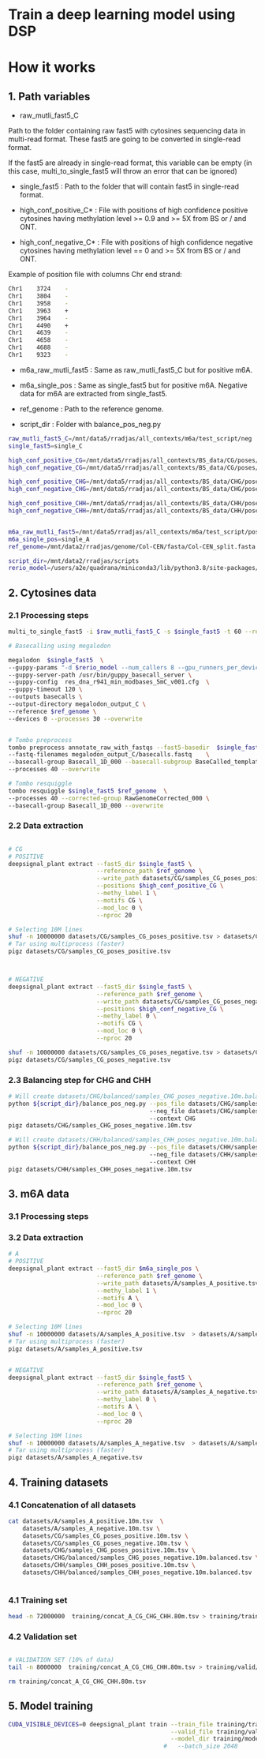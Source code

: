 # Train a deep learning model using DSP



# How it works

## 1. Path variables
* raw_mutli_fast5_C

Path to the folder containing raw fast5 with cytosines sequencing data in multi-read format. These fast5 are going to be converted in single-read format.

If the fast5 are already in single-read format, this variable can be empty (in this case, multi_to_single_fast5 will throw an error that can be ignored)

* single_fast5 : Path to the folder that will contain fast5 in single-read format.

* high_conf_positive_C* : File with positions of high confidence positive cytosines having methylation level >= 0.9 and >= 5X from BS or / and ONT.

* high_conf_negative_C* : File with positions of high confidence negative cytosines having methylation level == 0 and >= 5X from BS or / and ONT.

Example of position file with columns Chr end strand: 

```bash
Chr1    3724    -
Chr1    3804    -
Chr1    3958    -
Chr1    3963    +
Chr1    3964    -
Chr1    4490    +
Chr1    4639    -
Chr1    4658    -
Chr1    4688    -
Chr1    9323    -
```


* m6a_raw_mutli_fast5 : Same as raw_mutli_fast5_C but for positive m6A.

* m6a_single_pos : Same as single_fast5 but for positive m6A. Negative data for m6A are extracted from single_fast5.

* ref_genome : Path to the reference genome.

* script_dir : Folder with balance_pos_neg.py

```bash
raw_mutli_fast5_C=/mnt/data5/rradjas/all_contexts/m6a/test_script/neg
single_fast5=single_C

high_conf_positive_CG=/mnt/data5/rradjas/all_contexts/BS_data/CG/poses/methylated_09_5_biseq_CG.bed
high_conf_negative_CG=/mnt/data5/rradjas/all_contexts/BS_data/CG/poses/unmethylated_0_5_biseq_CG.bed

high_conf_positive_CHG=/mnt/data5/rradjas/all_contexts/BS_data/CHG/poses/methylated_09_5_biseq_CHG.bed
high_conf_negative_CHG=/mnt/data5/rradjas/all_contexts/BS_data/CHG/poses/unmethylated_0_5_biseq_CHG.bed

high_conf_positive_CHH=/mnt/data5/rradjas/all_contexts/BS_data/CHH/poses/methylated_09_5_biseq_CHH.bed
high_conf_negative_CHH=/mnt/data5/rradjas/all_contexts/BS_data/CHH/poses/unmethylated_0_5_biseq_CHH.bed


m6a_raw_mutli_fast5=/mnt/data5/rradjas/all_contexts/m6a/test_script/pos
m6a_single_pos=single_A
ref_genome=/mnt/data2/rradjas/genome/Col-CEN/fasta/Col-CEN_split.fasta

script_dir=/mnt/data2/rradjas/scripts
rerio_model=/users/a2e/quadrana/miniconda3/lib/python3.8/site-packages/megalodon/rerio/basecall_models/
```

## 2. Cytosines data
### 2.1 Processing steps
```bash
multi_to_single_fast5 -i $raw_mutli_fast5_C -s $single_fast5 -t 60 --recursive 

# Basecalling using megalodon

megalodon  $single_fast5  \
--guppy-params "-d $rerio_model --num_callers 8 --gpu_runners_per_device 64 --chunks_per_runner 256 --chunk_size 2000" \
--guppy-server-path /usr/bin/guppy_basecall_server \
--guppy-config  res_dna_r941_min_modbases_5mC_v001.cfg  \
--guppy-timeout 120 \
--outputs basecalls \
--output-directory megalodon_output_C \
--reference $ref_genome \
--devices 0 --processes 30 --overwrite


# Tombo preprocess
tombo preprocess annotate_raw_with_fastqs --fast5-basedir  $single_fast5 \
--fastq-filenames megalodon_output_C/basecalls.fastq    \
--basecall-group Basecall_1D_000 --basecall-subgroup BaseCalled_template \
--processes 40 --overwrite 

# Tombo resquiggle
tombo resquiggle $single_fast5 $ref_genome  \
--processes 40 --corrected-group RawGenomeCorrected_000 \
--basecall-group Basecall_1D_000 --overwrite

```

### 2.2 Data extraction
```bash

# CG
# POSITIVE          
deepsignal_plant extract --fast5_dir $single_fast5 \
                         --reference_path $ref_genome \
                         --write_path datasets/CG/samples_CG_poses_positive.tsv \
                         --positions $high_conf_positive_CG \
                         --methy_label 1 \
                         --motifs CG \
                         --mod_loc 0 \
                         --nproc 20 

# Selecting 10M lines
shuf -n 10000000 datasets/CG/samples_CG_poses_positive.tsv > datasets/CG/samples_CG_poses_positive.10m.tsv
# Tar using multiprocess (faster)
pigz datasets/CG/samples_CG_poses_positive.tsv



# NEGATIVE
deepsignal_plant extract --fast5_dir $single_fast5 \
                         --reference_path $ref_genome \
                         --write_path datasets/CG/samples_CG_poses_negative.tsv \
                         --positions $high_conf_negative_CG \
                         --methy_label 0 \
                         --motifs CG \
                         --mod_loc 0 \
                         --nproc 20 

shuf -n 10000000 datasets/CG/samples_CG_poses_negative.tsv > datasets/CG/samples_CG_poses_negative.10m.tsv
pigz datasets/CG/samples_CG_poses_negative.tsv
```

### 2.3 Balancing step for CHG and CHH
```bash
# Will create datasets/CHG/balanced/samples_CHG_poses_negative.10m.balanced.tsv
python ${script_dir}/balance_pos_neg.py --pos_file datasets/CHG/samples_CHG_poses_positive.10m.tsv 
                                        --neg_file datasets/CHG/samples_CHG_poses_negative.10m.tsv 
                                        --context CHG
pigz datasets/CHG/samples_CHG_poses_negative.10m.tsv

# Will create datasets/CHH/balanced/samples_CHH_poses_negative.10m.balanced.tsv
python ${script_dir}/balance_pos_neg.py --pos_file datasets/CHH/samples_CHH_poses_positive.10m.tsv
                                        --neg_file datasets/CHH/samples_CHH_poses_negative.10m.tsv 
                                        --context CHH
pigz datasets/CHH/samples_CHH_poses_negative.10m.tsv


```

## 3. m6A data
### 3.1 Processing steps
### 3.2 Data extraction

```bash
# A
# POSITIVE          
deepsignal_plant extract --fast5_dir $m6a_single_pos \
                         --reference_path $ref_genome \
                         --write_path datasets/A/samples_A_positive.tsv \
                         --methy_label 1 \
                         --motifs A \
                         --mod_loc 0 \
                         --nproc 20 

# Selecting 10M lines
shuf -n 10000000 datasets/A/samples_A_positive.tsv  > datasets/A/samples_A_positive.10m.tsv 
# Tar using multiprocess (faster)
pigz datasets/A/samples_A_positive.tsv 


# NEGATIVE          
deepsignal_plant extract --fast5_dir $single_fast5 \
                         --reference_path $ref_genome \
                         --write_path datasets/A/samples_A_negative.tsv \
                         --methy_label 0 \
                         --motifs A \
                         --mod_loc 0 \
                         --nproc 20 

# Selecting 10M lines
shuf -n 10000000 datasets/A/samples_A_negative.tsv  > datasets/A/samples_A_negative.10m.tsv 
# Tar using multiprocess (faster)
pigz datasets/A/samples_A_negative.tsv 

```


## 4. Training datasets

### 4.1 Concatenation of all datasets
```bash
cat datasets/A/samples_A_positive.10m.tsv  \
    datasets/A/samples_A_negative.10m.tsv \
    datasets/CG/samples_CG_poses_positive.10m.tsv \
    datasets/CG/samples_CG_poses_negative.10m.tsv \
    datasets/CHG/samples_CHG_poses_positive.10m.tsv \
    datasets/CHG/balanced/samples_CHG_poses_negative.10m.balanced.tsv \
    datasets/CHH/samples_CHH_poses_positive.10m.tsv \
    datasets/CHH/balanced/samples_CHH_poses_negative.10m.balanced.tsv | shuf > training/concat_A_CG_CHG_CHH.80m.tsv
   
```

### 4.1 Training set
```bash
head -n 72000000  training/concat_A_CG_CHG_CHH.80m.tsv > training/train/samples_A_CG_CHG_CHH.72m.train.tsv

```
### 4.2 Validation set
```bash

# VALIDATION SET (10% of data)
tail -n 8000000  training/concat_A_CG_CHG_CHH.80m.tsv > training/valid/samples_A_CG_CHG_CHH.8m.valid.tsv

rm training/concat_A_CG_CHG_CHH.80m.tsv

```

## 5. Model training

```bash
CUDA_VISIBLE_DEVICES=0 deepsignal_plant train --train_file training/train/samples_A_CG_CHG_CHH.72m.train.tsv \
                                              --valid_file training/valid/samples_A_CG_CHG_CHH.8m.valid.tsv \
                                              --model_dir training/model/model_10M \
                                            #   --batch_size 2048
```

